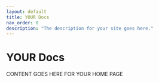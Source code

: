 ```yaml
---
layout: default
title: YOUR Docs
nav_order: 0
description: "The description for your site goes here."
---
```


# YOUR Docs

CONTENT GOES HERE FOR YOUR HOME PAGE
